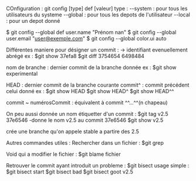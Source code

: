 COnfiguration : git config [type] def [valeur]
type : --system : pour tous les utilisateurs du systeme
       --global : pour tous les depots de l'utilisateur
       --local : pour un depot donné
       
$ git config --global def user.name "Prénom nan"
$ git config --global user.email "user@exemple.com"
$ git config --global color.ui auto


Différentes maniere pour désigner un commit :
-> identifiant evenuellement abrégé
ex : $git show 37efa8
     $git diff 3754654 6498484
    
nom de branche : dernier commit de la branche donnée
ex : $git show experimental

HEAD : dernier commit de la branche courante
commit^ : commit précédent celui donné
ex : $git show HEAD
     $git show HEAD^
     $git show HEAD^^

commit ~ numérosCommit : équivalent à commit ^^...^^(n chapeau)

On peu aussi donnée un nom étiquetter d'un commit : 
$git tag v2.5 37e6546
-donne le nom v2.5 au commit 37e6546
$git show v2.5

crée une branche qu'on appele stable a partire des 2.5

Autres commandes utiles :
Rechercher dans un fichier :
       $git grep

Void qui a modifier le fichier :
$git blame fichier

Retrouver le commit ayant introduit un probleme :
$git bisect
usage simple :
$git bisect start
$git bisect bad
$git bisect goot v2.5



















